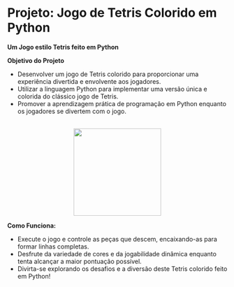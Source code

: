 
# Projeto: Jogo de Tetris Colorido em Python

**Um Jogo estilo Tetris feito em Python**

**Objetivo do Projeto**
- Desenvolver um jogo de Tetris colorido para proporcionar uma experiência divertida e envolvente aos jogadores.
- Utilizar a linguagem Python para implementar uma versão única e colorida do clássico jogo de Tetris.
- Promover a aprendizagem prática de programação em Python enquanto os jogadores se divertem com o jogo.
<br>

<div align="center">
<img src="https://github.com/Saraiva97/Tetris-Python/assets/93497276/2a3c6f6c-1e7a-4cef-a3e7-ce2d1ec8e4d1" style="width: 200px"/>
</div>

**Como Funciona:**
- Execute o jogo e controle as peças que descem, encaixando-as para formar linhas completas.
- Desfrute da variedade de cores e da jogabilidade dinâmica enquanto tenta alcançar a maior pontuação possível.
- Divirta-se explorando os desafios e a diversão deste Tetris colorido feito em Python!

